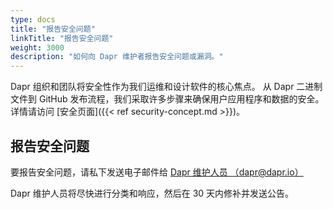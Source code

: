 ```yaml
---
type: docs
title: "报告安全问题"
linkTitle: "报告安全问题"
weight: 3000
description: "如何向 Dapr 维护者报告安全问题或漏洞。"
---
```


Dapr 组织和团队将安全性作为我们运维和设计软件的核心焦点。 从 Dapr 二进制文件到 GitHub 发布流程，我们采取许多步骤来确保用户应用程序和数据的安全。 详情请访问 [安全页面]({{< ref security-concept.md >}})。

## 报告安全问题

要报告安全问题，请私下发送电子邮件给 [Dapr 维护人员 （dapr@dapr.io）](mailto:dapr@dapr.io?subject=[Security%20Disclosure]:%20ISSUE%20TITLE)

Dapr 维护人员将尽快进行分类和响应，然后在 30 天内修补并发送公告。
